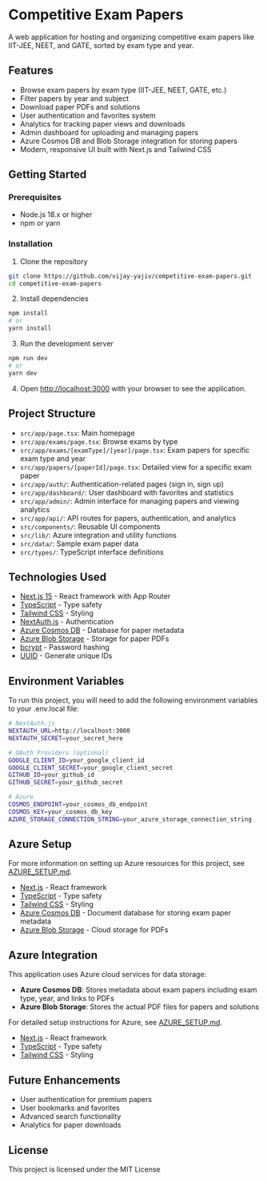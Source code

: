 # Competitive Exam Papers

A web application for hosting and organizing competitive exam papers like IIT-JEE, NEET, and GATE, sorted by exam type and year.

## Features

- Browse exam papers by exam type (IIT-JEE, NEET, GATE, etc.)
- Filter papers by year and subject
- Download paper PDFs and solutions
- User authentication and favorites system
- Analytics for tracking paper views and downloads
- Admin dashboard for uploading and managing papers
- Azure Cosmos DB and Blob Storage integration for storing papers
- Modern, responsive UI built with Next.js and Tailwind CSS

## Getting Started

### Prerequisites

- Node.js 18.x or higher
- npm or yarn

### Installation

1. Clone the repository
```bash
git clone https://github.com/vijay-yajiv/competitive-exam-papers.git
cd competitive-exam-papers
```

2. Install dependencies
```bash
npm install
# or
yarn install
```

3. Run the development server
```bash
npm run dev
# or
yarn dev
```

4. Open [http://localhost:3000](http://localhost:3000) with your browser to see the application.

## Project Structure

- `src/app/page.tsx`: Main homepage
- `src/app/exams/page.tsx`: Browse exams by type
- `src/app/exams/[examType]/[year]/page.tsx`: Exam papers for specific exam type and year
- `src/app/papers/[paperId]/page.tsx`: Detailed view for a specific exam paper
- `src/app/auth/`: Authentication-related pages (sign in, sign up)
- `src/app/dashboard/`: User dashboard with favorites and statistics
- `src/app/admin/`: Admin interface for managing papers and viewing analytics
- `src/app/api/`: API routes for papers, authentication, and analytics
- `src/components/`: Reusable UI components
- `src/lib/`: Azure integration and utility functions
- `src/data/`: Sample exam paper data
- `src/types/`: TypeScript interface definitions

## Technologies Used

- [Next.js 15](https://nextjs.org/) - React framework with App Router
- [TypeScript](https://www.typescriptlang.org/) - Type safety
- [Tailwind CSS](https://tailwindcss.com/) - Styling
- [NextAuth.js](https://next-auth.js.org/) - Authentication
- [Azure Cosmos DB](https://azure.microsoft.com/en-us/services/cosmos-db/) - Database for paper metadata
- [Azure Blob Storage](https://azure.microsoft.com/en-us/services/storage/blobs/) - Storage for paper PDFs
- [bcrypt](https://www.npmjs.com/package/bcrypt) - Password hashing
- [UUID](https://www.npmjs.com/package/uuid) - Generate unique IDs

## Environment Variables

To run this project, you will need to add the following environment variables to your .env.local file:

```bash
# NextAuth.js
NEXTAUTH_URL=http://localhost:3000
NEXTAUTH_SECRET=your_secret_here

# OAuth Providers (optional)
GOOGLE_CLIENT_ID=your_google_client_id
GOOGLE_CLIENT_SECRET=your_google_client_secret
GITHUB_ID=your_github_id
GITHUB_SECRET=your_github_secret

# Azure
COSMOS_ENDPOINT=your_cosmos_db_endpoint
COSMOS_KEY=your_cosmos_db_key
AZURE_STORAGE_CONNECTION_STRING=your_azure_storage_connection_string
```

## Azure Setup

For more information on setting up Azure resources for this project, see [AZURE_SETUP.md](AZURE_SETUP.md).

- [Next.js](https://nextjs.org/) - React framework
- [TypeScript](https://www.typescriptlang.org/) - Type safety
- [Tailwind CSS](https://tailwindcss.com/) - Styling
- [Azure Cosmos DB](https://azure.microsoft.com/en-us/services/cosmos-db/) - Document database for storing exam paper metadata
- [Azure Blob Storage](https://azure.microsoft.com/en-us/services/storage/blobs/) - Cloud storage for PDFs

## Azure Integration

This application uses Azure cloud services for data storage:

- **Azure Cosmos DB**: Stores metadata about exam papers including exam type, year, and links to PDFs
- **Azure Blob Storage**: Stores the actual PDF files for papers and solutions

For detailed setup instructions for Azure, see [AZURE_SETUP.md](./AZURE_SETUP.md).

- [Next.js](https://nextjs.org/) - React framework
- [TypeScript](https://www.typescriptlang.org/) - Type safety
- [Tailwind CSS](https://tailwindcss.com/) - Styling

## Future Enhancements

- User authentication for premium papers
- User bookmarks and favorites
- Advanced search functionality
- Analytics for paper downloads

## License

This project is licensed under the MIT License
